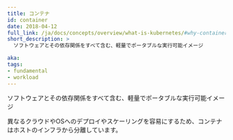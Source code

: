 ```yaml
---
title: コンテナ
id: container
date: 2018-04-12
full_link: /ja/docs/concepts/overview/what-is-kubernetes/#why-containers
short_description: >
  ソフトウェアとその依存関係をすべて含む、軽量でポータブルな実行可能イメージ

aka: 
tags:
- fundamental
- workload
---
```

 ソフトウェアとその依存関係をすべて含む、軽量でポータブルな実行可能イメージ

<!--more--> 

異なるクラウドやOSへのデプロイやスケーリングを容易にするため、コンテナはホストのインフラから分離しています。
